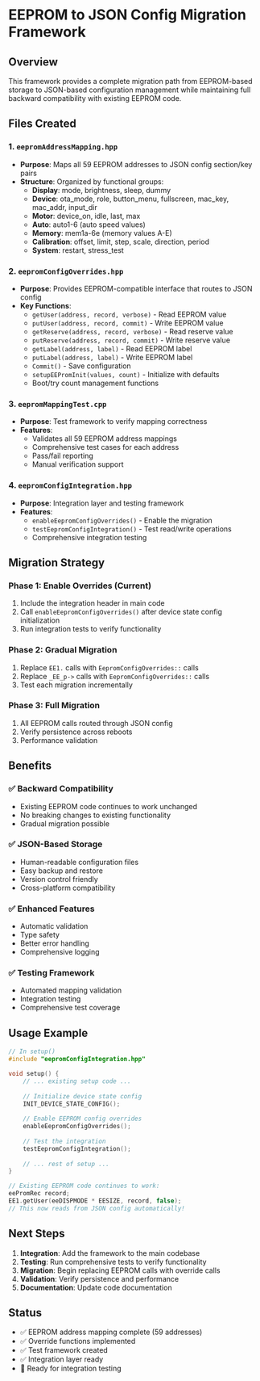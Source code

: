 # EEPROM to JSON Config Migration Framework

## Overview
This framework provides a complete migration path from EEPROM-based storage to JSON-based configuration management while maintaining full backward compatibility with existing EEPROM code.

## Files Created

### 1. `eepromAddressMapping.hpp`
- **Purpose**: Maps all 59 EEPROM addresses to JSON config section/key pairs
- **Structure**: Organized by functional groups:
  - **Display**: mode, brightness, sleep, dummy
  - **Device**: ota_mode, role, button_menu, fullscreen, mac_key, mac_addr, input_dir
  - **Motor**: device_on, idle, last, max
  - **Auto**: auto1-6 (auto speed values)
  - **Memory**: mem1a-6e (memory values A-E)
  - **Calibration**: offset, limit, step, scale, direction, period
  - **System**: restart, stress_test

### 2. `eepromConfigOverrides.hpp`
- **Purpose**: Provides EEPROM-compatible interface that routes to JSON config
- **Key Functions**:
  - `getUser(address, record, verbose)` - Read EEPROM value
  - `putUser(address, record, commit)` - Write EEPROM value
  - `getReserve(address, record, verbose)` - Read reserve value
  - `putReserve(address, record, commit)` - Write reserve value
  - `getLabel(address, label)` - Read EEPROM label
  - `putLabel(address, label)` - Write EEPROM label
  - `Commit()` - Save configuration
  - `setupEEPromInit(values, count)` - Initialize with defaults
  - Boot/try count management functions

### 3. `eepromMappingTest.cpp`
- **Purpose**: Test framework to verify mapping correctness
- **Features**:
  - Validates all 59 EEPROM address mappings
  - Comprehensive test cases for each address
  - Pass/fail reporting
  - Manual verification support

### 4. `eepromConfigIntegration.hpp`
- **Purpose**: Integration layer and testing framework
- **Features**:
  - `enableEepromConfigOverrides()` - Enable the migration
  - `testEepromConfigIntegration()` - Test read/write operations
  - Comprehensive integration testing

## Migration Strategy

### Phase 1: Enable Overrides (Current)
1. Include the integration header in main code
2. Call `enableEepromConfigOverrides()` after device state config initialization
3. Run integration tests to verify functionality

### Phase 2: Gradual Migration
1. Replace `EE1.` calls with `EepromConfigOverrides::` calls
2. Replace `_EE_p->` calls with `EepromConfigOverrides::` calls
3. Test each migration incrementally

### Phase 3: Full Migration
1. All EEPROM calls routed through JSON config
2. Verify persistence across reboots
3. Performance validation

## Benefits

### ✅ **Backward Compatibility**
- Existing EEPROM code continues to work unchanged
- No breaking changes to existing functionality
- Gradual migration possible

### ✅ **JSON-Based Storage**
- Human-readable configuration files
- Easy backup and restore
- Version control friendly
- Cross-platform compatibility

### ✅ **Enhanced Features**
- Automatic validation
- Type safety
- Better error handling
- Comprehensive logging

### ✅ **Testing Framework**
- Automated mapping validation
- Integration testing
- Comprehensive test coverage

## Usage Example

```cpp
// In setup()
#include "eepromConfigIntegration.hpp"

void setup() {
    // ... existing setup code ...
    
    // Initialize device state config
    INIT_DEVICE_STATE_CONFIG();
    
    // Enable EEPROM config overrides
    enableEepromConfigOverrides();
    
    // Test the integration
    testEepromConfigIntegration();
    
    // ... rest of setup ...
}

// Existing EEPROM code continues to work:
eePromRec record;
EE1.getUser(eeDISPMODE * EESIZE, record, false);
// This now reads from JSON config automatically!
```

## Next Steps

1. **Integration**: Add the framework to the main codebase
2. **Testing**: Run comprehensive tests to verify functionality
3. **Migration**: Begin replacing EEPROM calls with override calls
4. **Validation**: Verify persistence and performance
5. **Documentation**: Update code documentation

## Status
- ✅ EEPROM address mapping complete (59 addresses)
- ✅ Override functions implemented
- ✅ Test framework created
- ✅ Integration layer ready
- 🔄 Ready for integration testing
